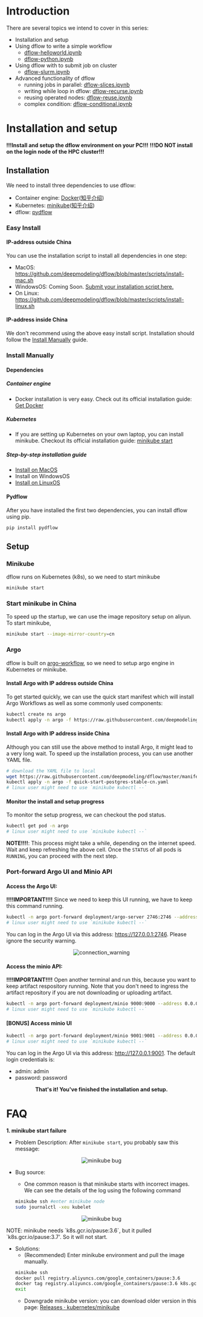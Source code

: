 # Introduction 

There are several topics we intend to cover in this series:
- Installation and setup 
- Using dflow to write a simple workflow 
    - [dflow-helloworld.ipynb](https://github.com/deepmodeling/dflow/blob/master/tutorials/dflow-helloworld.ipynb)
    - [dflow-python.ipynb](https://github.com/deepmodeling/dflow/blob/master/tutorials/dflow-python.ipynb)
- Using dflow with to submit job on cluster
    - [dflow-slurm.ipynb](https://github.com/deepmodeling/dflow/blob/master/tutorials/dflow-slurm.ipynb)
- Advanced functionality of dflow
    - running jobs in parallel: [dflow-slices.ipynb](https://github.com/deepmodeling/dflow/blob/master/tutorials/dflow-slices.ipynb)
    - writing while loop in dflow: [dflow-recurse.ipynb](https://github.com/deepmodeling/dflow/blob/master/tutorials/dflow-recurse.ipynb)
    - reusing operated nodes: [dflow-reuse.ipynb](https://github.com/deepmodeling/dflow/blob/master/tutorials/dflow-reuse.ipynb)
    - complex condition: [dflow-conditional.ipynb](https://github.com/deepmodeling/dflow/blob/master/tutorials/dflow-conditional.ipynb)

# Installation and setup
**!!!Install and setup the dflow environment on your PC!!!**
**!!!DO NOT install on the login node of the HPC cluster!!!**
## Installation
We need to install three dependencies to use dflow:
- Container engine: [Docker](https://www.docker.com/)([知乎介绍](https://zhuanlan.zhihu.com/p/23599229))
- Kubernetes: [minikube](https://minikube.sigs.k8s.io/docs/)([知乎介绍](https://zhuanlan.zhihu.com/p/112755080))
- dflow: [pydflow](https://pypi.org/project/pydflow/)

### Easy Install
#### IP-address outside China
You can use the installation script to install all dependencies in one step:
- MacOS: https://github.com/deepmodeling/dflow/blob/master/scripts/install-mac.sh
- WindowsOS: Coming Soon. [Submit your installation script here.](https://github.com/deepmodeling/dflow/issues/36)
- On Linux: https://github.com/deepmodeling/dflow/blob/master/scripts/install-linux.sh

#### IP-address inside China
We don't recommend using the above easy install script. Installation should follow the [Install Manually](#install-manually) guide.

### Install Manually

#### Dependencies 
##### Container engine
- Docker installation is very easy. Check out its official installation guide: [Get Docker](https://docs.docker.com/get-docker/)

##### Kubernetes
- If you are setting up Kubernetes on your own laptop, you can install minikube. Checkout its official installation guide: [minikube start](https://minikube.sigs.k8s.io/docs/start/)

##### Step-by-step installation guide 
- [Install on MacOS](./install_manual_macos.md)
- Install on WindowsOS
- [Install on LinuxOS](./install_manual_linuxos.md)

#### Pydflow 
After you have installed the first two dependencies, you can install dflow using pip. 
```bash
pip install pydflow
```

## Setup 
### Minikube
dflow runs on Kubernetes (k8s), so we need to start minikube
```bash
minikube start
```
### Start minikube in China
To speed up the startup, we can use the image repository setup on aliyun. To start minikube,
```bash
minikube start --image-mirror-country=cn
```

### Argo
dflow is built on [argo-workflow](https://github.com/argoproj/argo-workflows), so we need to setup argo engine in Kubernetes or minikube.

#### Install Argo with IP address outside China 
To get started quickly, we can use the quick start manifest which will install Argo Workflows as well as some commonly used components:
```bash
kubectl create ns argo
kubectl apply -n argo -f https://raw.githubusercontent.com/deepmodeling/dflow/master/manifests/quick-start-postgres.yaml
```
#### Install Argo with IP address inside China
Although you can still use the above method to install Argo, it might lead to a very long wait. To speed up the installation process, you can use another YAML file.
```bash
# download the YAML file to local
wget https://raw.githubusercontent.com/deepmodeling/dflow/master/manifests/quick-start-postgres-stable-cn.yaml 
kubectl apply -n argo -f quick-start-postgres-stable-cn.yaml
# linux user might need to use `minikube kubectl --`
```

#### Monitor the install and setup progress
To monitor the setup progress, we can checkout the pod status.
```bash
kubectl get pod -n argo
# linux user might need to use `minikube kubectl --`
```

**NOTE!!!!**: This process might take a while, depending on the internet speed. Wait and keep refreshing the above cell. Once the `STATUS` of all pods is `RUNNING`, you can proceed with the next step.

### Port-forward Argo UI and Minio API
#### Access the Argo UI: 

**!!!!IMPORTANT!!!!** Since we need to keep this UI running, we have to keep this command running. 
    
```bash
kubectl -n argo port-forward deployment/argo-server 2746:2746 --address 0.0.0.0
# linux user might need to use `minikube kubectl --`
```

You can log in the Argo UI via this address: https://127.0.0.1:2746. Please ignore the security warning. 
<p align="center">
<img src="./imgs/connection_warning.png" alt="connection_warning"/>
</p>

#### Access the minio API: 

**!!!!IMPORTANT!!!!** Open another terminal and run this, because you want to keep artifact respository running. Note that you don't need to ingress the artifact repository if you are not downloading or uploading artifact.

```bash
kubectl -n argo port-forward deployment/minio 9000:9000 --address 0.0.0.0
# linux user might need to use `minikube kubectl --`
```

#### **[BONUS]** Access minio UI
```bash
kubectl -n argo port-forward deployment/minio 9001:9001 --address 0.0.0.0
# linux user might need to use `minikube kubectl --`
```
You can log in the Argo UI via this address: http://127.0.0.1:9001. 
The default login credentials is:
- admin: admin
- password: password

<p align="center"> <strong> That's it! You've finished the installation and setup. </strong></p> 

# FAQ
**1. minikube start failure**
- Problem Description: After `minikube start`, you probably saw this message:
<p align="center">
<img src="./imgs/minikube_start_fail_bug.png" alt="minikube bug"/>
</p>

- Bug source: 

    - One common reason is that minikube starts with incorrect images. We can see the details of the log using the following command
    ```bash
    minikube ssh #enter minikube node 
    sudo journalctl -xeu kubelet
    ```
<p align="center">
<img src="./imgs/minikube_image_bug.png" alt="minikube bug"/>
</p>
NOTE: minikube needs `k8s.gcr.io/pause:3.6`, but it pulled `k8s.gcr.io/pause:3.7'. So it will not start.

- Solutions: 
    - (Recommended) Enter minikube environment and pull the image manually.
    ```bash 
    minikube ssh
    docker pull registry.aliyuncs.com/google_containers/pause:3.6
    docker tag registry.aliyuncs.com/google_containers/pause:3.6 k8s.gcr.io/pause:3.6
    exit
    ```
    - Downgrade minikube version: you can download older version in this page: [Releases · kubernetes/minikube](https://github.com/kubernetes/minikube/releases)